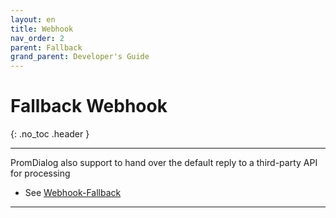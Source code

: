 ```yaml
---
layout: en
title: Webhook
nav_order: 2
parent: Fallback
grand_parent: Developer's Guide
---
```


# Fallback Webhook
{: .no_toc .header }

----

PromDialog also support to hand over the default reply to a third-party API for processing

- See [Webhook-Fallback](docs/webhook/03-webhook/)

---